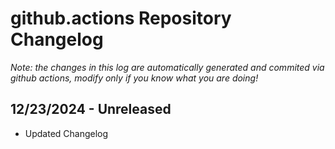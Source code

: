 # github.actions Repository Changelog
*Note: the changes in this log are automatically generated and commited via github actions, modify only if you know what you are doing!*

## **12/23/2024 - Unreleased**
- Updated Changelog
